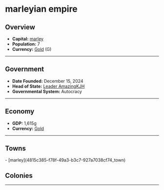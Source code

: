 <!--UNDEDITED FILE, remove this entire line if this file has been edited!-->
# <!--NAME-->marleyian empire<!--NAME-->

## Overview

- **Capital:** <!--CAPITAL_LINK-->[marley](4815c385-f78f-49a3-b3c7-927a7038cf74_town)<!--CAPITAL_LINK-->
- **Population:** <!--POPULATION-->7<!--POPULATION-->
- **Currency:** <!--CURRENCY_LINK-->[Gold](Gold_currency)<!--CURRENCY_LINK--> (<!--CURRENCY_ABV-->G<!--CURRENCY_ABV-->)

---

## Government

- **Date Founded:** <!--FOUNDED-->December 15, 2024<!--FOUNDED-->
- **Head of State:** <!--LEADER_TITLE_LINK-->[Leader AmazingKJH](AmazingKJH_user)<!--LEADER_TITLE_LINK-->
- **Governmental System:** <!--GOVERNMENT-->Autocracy<!--GOVERNMENT-->

---

## Economy

- **GDP:** <!--GDP-->1,615g<!--GDP-->
- **Currency:** <!--CURRENCY_LINK-->[Gold](Gold_currency)<!--CURRENCY_LINK-->

---

## Towns

<!--TOWNS-->- [marley](4815c385-f78f-49a3-b3c7-927a7038cf74_town)<!--TOWNS-->

## Colonies

<!--COLONIES--><!--COLONIES-->

---
